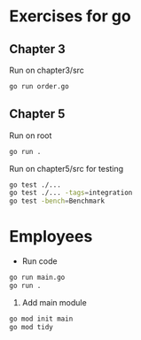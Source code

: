 
# Exercises for go

## Chapter 3

Run on chapter3/src

``` bash
go run order.go
```

## Chapter 5

Run on root

```bash
go run .
```

Run on chapter5/src for testing

```bash
go test ./...
go test ./... -tags=integration
go test -bench=Benchmark
```

# Employees

- Run code

```bash
go run main.go
go run .
```


1. Add main module

```bash
go mod init main
go mod tidy

